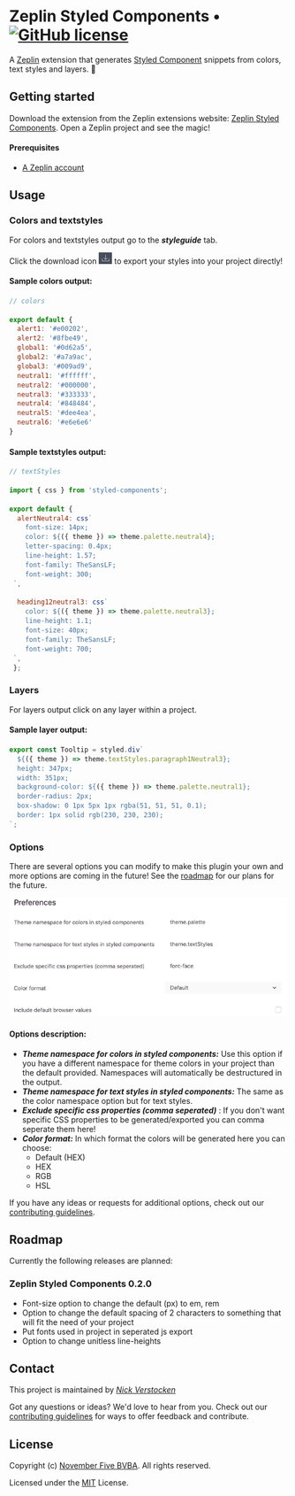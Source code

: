 # Zeplin Styled Components • [![GitHub license](https://img.shields.io/badge/license-MIT-blue.svg)](LICENSE.txt)

A [Zeplin](https://extensions.zeplin.io/) extension that generates [Styled Component](https://www.styled-components.com/) snippets from colors, text styles and layers. 💅

## Getting started

Download the extension from the Zeplin extensions website: [Zeplin Styled Components](https://extensions.zeplin.io/). Open a Zeplin project and see the magic!

#### Prerequisites
- [A Zeplin account](https://zeplin.io/)

## Usage
### Colors and textstyles
For colors and textstyles output go to the ***styleguide*** tab.

Click the download icon ![Zeplin Styled Components options image](screenshots/downloadicon.png) to export your styles into your project directly!


#### Sample colors output:
```js
// colors

export default {
  alert1: '#e00202',
  alert2: '#8fbe49',
  global1: '#0d62a5',
  global2: '#a7a9ac',
  global3: '#009ad9',
  neutral1: '#ffffff',
  neutral2: '#000000',
  neutral3: '#333333',
  neutral4: '#848484',
  neutral5: '#dee4ea',
  neutral6: '#e6e6e6'
}
```
#### Sample textstyles output:
```js
// textStyles

import { css } from 'styled-components';

export default {
  alertNeutral4: css`
    font-size: 14px;
    color: ${({ theme }) => theme.palette.neutral4};
    letter-spacing: 0.4px;
    line-height: 1.57;
    font-family: TheSansLF;
    font-weight: 300;
 `,

  heading12neutral3: css`
    color: ${({ theme }) => theme.palette.neutral3};
    line-height: 1.1;
    font-size: 40px;
    font-family: TheSansLF;
    font-weight: 700;
 `,
 };
```
### Layers
For layers output click on any layer within a project.
#### Sample layer output:
```js
export const Tooltip = styled.div`
  ${({ theme }) => theme.textStyles.paragraph1Neutral3};
  height: 347px;
  width: 351px;
  background-color: ${({ theme }) => theme.palette.neutral1};
  border-radius: 2px;
  box-shadow: 0 1px 5px 1px rgba(51, 51, 51, 0.1);
  border: 1px solid rgb(230, 230, 230);
`;
```

### Options
There are several options you can modify to make this plugin your own and more options are coming in the future! See the [roadmap](#roadmap) for our plans for the future.

![Zeplin Styled Components options image](screenshots/options.png)

#### Options description:
* ***Theme namespace for colors in styled components:*** Use this option if you have a different namespace for theme colors in your project than the default provided. Namespaces will automatically be destructured in the output.
* ***Theme namespace for text styles in styled components:*** The same as the color namespace option but for text styles.
* ***Exclude specific css properties (comma seperated)*** : If you don't want specific CSS properties to be generated/exported you can comma seperate them here!
* ***Color format:*** In which format the colors will be generated here you can choose:
    * Default (HEX)
    * HEX
    * RGB
    * HSL

If you have any ideas or requests for additional options, check out our [contributing guidelines](CONTRIBUTING.md).

## Roadmap
Currently the following releases are planned:
### Zeplin Styled Components 0.2.0
* Font-size option to change the default (px) to em, rem
* Option to change the default spacing of 2 characters to something that will fit the need of your project
* Put fonts used in project in seperated js export
* Option to change unitless line-heights

## Contact

This project is maintained by [*Nick Verstocken*](https://github.com/nickverstocken)

Got any questions or ideas? We'd love to hear from you. Check out our [contributing guidelines](CONTRIBUTING.md) for ways to offer feedback and contribute.



## License

Copyright (c) [November Five BVBA](https://novemberfive.co). All rights reserved.

Licensed under the [MIT](LICENSE.txt) License.
